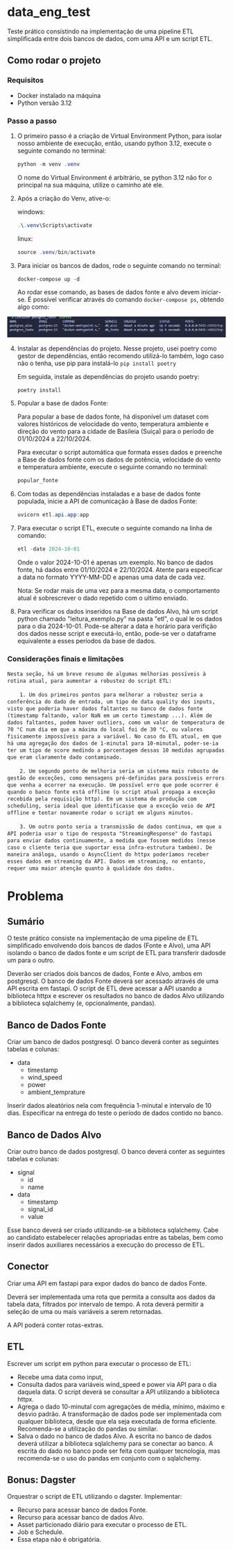 # data_eng_test

Teste prático consistindo na implementação de uma pipeline ETL simplificada entre dois bancos de dados, com uma API e um script ETL.

## Como rodar o projeto

### Requisitos

* Docker instalado na máquina
* Python versão 3.12

### Passo a passo

1. O primeiro passo é a criação de Virtual Environment Python, para isolar nosso ambiente de execução, então, usando python 3.12, execute o seguinte comando no terminal:

    ```powershell
    python -m venv .venv
    ```

    O nome do Virtual Environment é arbitrário, se python 3.12 não for o principal na sua máquina, utilize o caminho até ele.

2. Após a criação do Venv, ative-o:

    windows:
    ```powershell
    .\.venv\Scripts\activate
    ```
    linux:
    ```powershell
    source .venv/bin/activate
    ```

3. Para iniciar os bancos de dados, rode o seguinte comando no terminal:

    ```powershell
    docker-compose up -d
    ```

    Ao rodar esse comando, as bases de dados fonte e alvo devem iniciar-se. É possível verificar através do comando ```docker-compose ps```, obtendo algo como:

![alt text](docs/image.png)

4. Instalar as dependências do projeto. Nesse projeto, usei poetry como gestor de dependências, então recomendo utilizá-lo também, logo caso não o tenha, use pip para instalá-lo ```pip install poetry```

    Em seguida, instale as dependências do projeto usando poetry:

    ```powershell
    poetry install
    ```

5. Popular a base de dados Fonte:
    
    Para popular a base de dados fonte, há disponível um dataset com valores históricos de velocidade do vento, temperatura ambiente e direção do vento para a cidade de Basileia (Suiça) para o período de 01/10/2024 a 22/10/2024.

    Para executar o script automática que formata esses dados e preenche a Base de dados fonte com os dados de potência, velocidade do vento e temperatura ambiente, execute o seguinte comando no terminal:

    ```powershell
    popular_fonte
    ```

6. Com todas as dependências instaladas e a base de dados fonte populada, inicie a API de comunicação à Base de dados Fonte:

    ```powershell
    uvicorn etl.api.app:app
    ```

7. Para executar o script ETL, execute o seguinte comando na linha de comando:

    ```powershell
    etl -date 2024-10-01
    ```

    Onde o valor 2024-10-01 é apenas um exemplo. No banco de dados fonte, há dados entre 01/10/2024 e 22/10/2024. Atente para especificar a data no formato YYYY-MM-DD e apenas uma data de cada vez.

    Nota: Se rodar mais de uma vez para a mesma data, o comportamento atual é sobrescrever o dado repetido com o ultimo enviado.

8. Para verificar os dados inseridos na Base de dados Alvo, há um script python chamado "leitura_exemplo.py" na pasta "etl", o qual le os dados para o dia 2024-10-01. Pode-se alterar a data e horário para verifição dos dados nesse script e executá-lo, então, pode-se ver o dataframe equivalente a esses períodos da base de dados.

### Considerações finais e limitações

    Nesta seção, há um breve resumo de algumas melhorias possíveis à rotina atual, para aumentar a robustez do script ETL:

        1. Um dos primeiros pontos para melhorar a robustez seria a conferência do dado de entrada, um tipo de data quality dos inputs, visto que poderia haver dados faltantes no banco de dados fonte (timestamp faltando, valor NaN em um certo timestamp ...). Além de dados faltantes, podem haver outliers, como um valor de temperatura de 70 °C num dia em que a máxima do local foi de 30 °C, ou valores fisicamente impossíveis para a variável. No caso do ETL atual, em que há uma agregação dos dados de 1-minutal para 10-minutal, poder-se-ia ter um tipo de score medindo a porcentagem dessas 10 medidas agrupadas que eram claramente dado contaminado.

        2. Um segundo ponto de melhoria seria um sistema mais robusto de gestão de exceções, como mensagens pré-definidas para possíveis errors que venha a ocorrer na execução. Um possível erro que pode ocorrer é quando o banco fonte está offline (o script atual propaga a exceção recebida pela requisição http). Em um sistema de produção com scheduling, seria ideal que identificasse que a exceção veio de API offline e tentar novamente rodar o script em alguns minutos.

        3. Um outro ponto seria a transmissão de dados continua, em que a API poderia usar o tipo de resposta "StreamingResponse" do fastapi para enviar dados continuamente, a medida que fossem medidos (nesse caso o cliente teria que suportar essa infra-estrutura também). De maneira análoga, usando o AsyncClient do httpx poderíamos receber esses dados em streaming da API. Dados em streaming, no entanto, requer uma maior atenção quanto à qualidade dos dados.

# Problema

## Sumário

O teste prático consiste na implementação de uma pipeline de ETL simplificado envolvendo dois bancos de dados (Fonte e Alvo), uma API isolando o banco de dados fonte e um script de ETL para transferir dadosde um para o outro.

Deverão ser criados dois bancos de dados, Fonte e Alvo, ambos em postgresql. O banco de dados Fonte deverá ser acessado através de uma API escrita em fastapi. O script de ETL deve acessar a API usando a biblioteca httpx e escrever os resultados no banco de dados Alvo utilizando a biblioteca sqlalchemy (e, opcionalmente, pandas).

## Banco de Dados Fonte

Criar um banco de dados postgresql. O banco deverá conter as seguintes tabelas e colunas:

  * data
    * timestamp
    * wind_speed
    * power
    * ambient_temprature

Inserir dados aleatórios nela com frequência 1-minutal e intervalo de 10 dias. Especificar na entrega do teste o período de dados contido no banco.

## Banco de Dados Alvo

Criar outro banco de dados postgresql. O banco deverá conter as seguintes tabelas e colunas:

  * signal
    * id
    * name
  * data
    * timestamp
    * signal_id
    * value

Esse banco deverá ser criado utilizando-se a biblioteca sqlalchemy. Cabe ao candidato estabelecer relações apropriadas entre as tabelas, bem como inserir dados auxiliares necessários a execução do processo de ETL.

## Conector

Criar uma API em fastapi para expor dados do banco de dados Fonte.

Deverá ser implementada uma rota que permita a consulta aos dados da tabela data, filtrados por intervalo de tempo. A rota deverá permitir a seleção de uma ou mais variáveis a serem retornadas.

A API poderá conter rotas-extras.

## ETL

Escrever um script em python para executar o processo de ETL:

  * Recebe uma data como input,
  * Consulta dados para variáveis wind_speed e power via API para o dia daquela data. O script deverá se consultar a API utilizando a biblioteca httpx.
  * Agrega o dado 10-minutal com agregações de média, mínimo, máximo e desvio padrão. A transformação de dados pode ser implementada com qualquer biblioteca, desde que ela seja executada de forma eficiente. Recomenda-se a utilização do pandas ou similar.
  * Salva o dado no banco de dados Alvo. A escrita no banco de dados deverá utilizar a biblioteca sqlalchemy para se conectar ao banco. A escrita do dado no banco pode ser feita com qualquer tecnologia, mas recomenda-se o uso do pandas em conjunto com o sqlalchemy.

## Bonus: Dagster

Orquestrar o script de ETL utilizando o dagster. Implementar:

  * Recurso para acessar banco de dados Fonte.
  * Recurso para acessar banco de dados Alvo.
  * Asset particionado diário para executar o processo de ETL.
  * Job e Schedule.
  * Essa etapa não é obrigatória.
